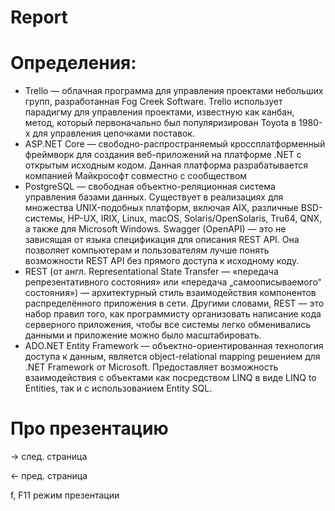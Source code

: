 # Report

# Определения:

* Trello — облачная программа для управления проектами небольших групп, разработанная Fog Creek Software. Trello использует парадигму для управления проектами, известную как канбан, метод, который первоначально был популяризирован Toyota в 1980-х для управления цепочками поставок.
* ASP.NET Core — свободно-распространяемый кроссплатформенный фреймворк для создания веб-приложений на платформе .NET с открытым исходным кодом. Данная платформа разрабатывается компанией Майкрософт совместно с сообществом
* PostgreSQL — свободная объектно-реляционная система управления базами данных. Существует в реализациях для множества UNIX-подобных платформ, включая AIX, различные BSD-системы, HP-UX, IRIX, Linux, macOS, Solaris/OpenSolaris, Tru64, QNX, а также для Microsoft Windows.
Swagger (OpenAPI) — это не зависящая от языка спецификация для описания REST API. Она позволяет компьютерам и пользователям лучше понять возможности REST API без прямого доступа к исходному коду.
* REST (от англ. Representational State Transfer — «передача репрезентативного состояния» или «передача „самоописываемого“ состояния») — архитектурный стиль взаимодействия компонентов распределённого приложения в сети. Другими словами, REST — это набор правил того, как программисту организовать написание кода серверного приложения, чтобы все системы легко обменивались данными и приложение можно было масштабировать.
* ADO.NET Entity Framework — объектно-ориентированная технология доступа к данным, является object-relational mapping решением для .NET Framework от Microsoft. Предоставляет возможность взаимодействия с объектами как посредством LINQ в виде LINQ to Entities, так и с использованием Entity SQL.


# Про презентацию

→        след. страница

←        пред. страница

f, F11   режим презентации
